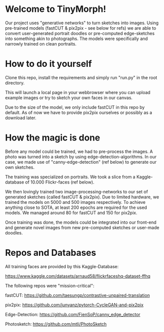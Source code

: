# Welcome to TinyMorph! 

Our project uses "generative networks" to turn sketches into images. 
Using pre-trained models (fastCUT & pix2pix - see below for refs)
we are able to convert user-generated portrait doodles or pre-computed
edge-sketches into something akin to photographs. The models
were specifically and narrowly trained on clean portraits.

# How to do it yourself

Clone this repo, install the requirements and simply run "run.py" in 
the root directory. 

This will launch a local page in your webbrowser
where you can upload example images or try to sketch your own faces
in our canvas.

Due to the size of the model, we only include fastCUT in this repo by default.
As of now we have to provide pix2pix ourselves or possibly as a download later.

# How the magic is done

Before any model could be trained, we had to pre-process the images. A photo was
turned into a sketch by using edge-detection-algorithms. In our case, we made
use of "canny-edge-detection" (ref below) to generate our own sketches.

The training was specialized on portraits. We took a slice from a 
Kaggle-database of 10.000 Flickr-faces (ref below).

We then lovingly trained two image-processing-networks to our
set of generated sketches (called fastCUT & pix2pix). Due to limited
hardware, we trained the models on 5000 and 500 images respectively.
To achieve anything close to SOTA, at least 200 epochs are required for
the used models. We managed around 80 for fastCUT and 150 for pix2pix.

Once training was done, the models could be integrated into our front-end
and generate novel images from new pre-computed sketches or user-made doodles.

# Repos and Databases

All training faces are provided by this Kaggle-Database:

https://www.kaggle.com/datasets/arnaud58/flickrfaceshq-dataset-ffhq

The following repos were "mission-critical":

fastCUT: https://github.com/taesungp/contrastive-unpaired-translation

pix2pix: https://github.com/junyanz/pytorch-CycleGAN-and-pix2pix

Edge-Detection: https://github.com/FienSoP/canny_edge_detector

Photosketch: https://github.com/mtli/PhotoSketch
